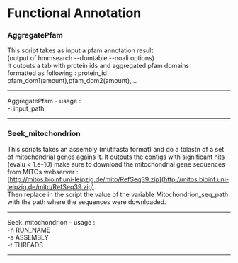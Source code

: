 # Functional Annotation

### AggregatePfam

This script takes as input a pfam annotation result  
(output of hmmsearch --domtable --noali options)  
It outputs a tab with protein ids and aggregated pfam domains  
formatted as following : protein_id    pfam_dom1(amount),pfam_dom2(amount),...   

-------------------------------------------------------

AggregatePfam - usage :   
-i input_path

-------------------------------------------------------

### Seek_mitochondrion

This scripts takes an assembly (mutifasta format) and do a tblastn of a set of mitochondrial
genes agains it. It outputs the contigs with significant hits (evalu < 1.e-10)
make sure to download the mitochondrial gene sequences from MITOs webserver :   
[http://mitos.bioinf.uni-leipzig.de/mito/RefSeq39.zip](http://mitos.bioinf.uni-leipzig.de/mito/RefSeq39.zip).  
Then replace in the script the value of the variable Mitochondrion_seq_path with the path where the sequences were downloaded.    

-------------------------------------------------------

Seek_mitochondrion - usage :   
-n RUN_NAME   
-a ASSEMBLY   
-t THREADS   

-------------------------------------------------------
